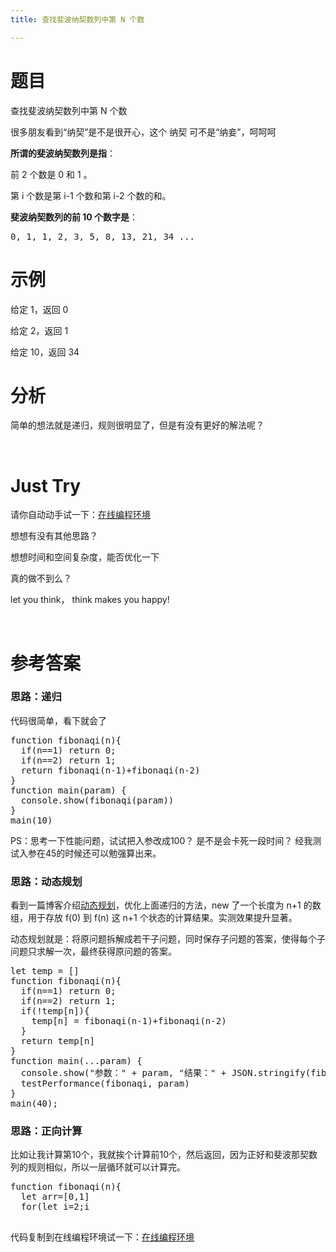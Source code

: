 ```yaml
---
title: 查找斐波纳契数列中第 N 个数

---
```

# 题目

查找斐波纳契数列中第 N 个数

很多朋友看到“纳契”是不是很开心，这个 纳契 可不是“纳妾”，呵呵呵

**所谓的斐波纳契数列是指**：

前 2 个数是 0 和 1 。

第 i 个数是第 i-1 个数和第 i-2 个数的和。

**斐波纳契数列的前 10 个数字是**：

<pre class="EnlighterJSRAW" data-enlighter-language="null">0, 1, 1, 2, 3, 5, 8, 13, 21, 34 ...</pre>

# 示例

给定 1，返回 0

给定 2，返回 1

给定 10，返回 34

# 分析

简单的想法就是递归，规则很明显了，但是有没有更好的解法呢？

&nbsp;

# Just Try

请你自动动手试一下：[在线编程环境][1]

想想有没有其他思路？

想想时间和空间复杂度，能否优化一下

真的做不到么？

let you think， think makes you happy!

&nbsp;

# 参考答案

### 思路：递归

代码很简单，看下就会了

<pre class="EnlighterJSRAW" data-enlighter-language="null">function fibonaqi(n){
  if(n==1) return 0;
  if(n==2) return 1;
  return fibonaqi(n-1)+fibonaqi(n-2)
}
function main(param) {
  console.show(fibonaqi(param))
}
main(10)</pre>

PS：思考一下性能问题，试试把入参改成100？ 是不是会卡死一段时间？ 经我测试入参在45的时候还可以勉强算出来。

### 思路：动态规划

看到一篇博客介绍[动态规划][2]，优化上面递归的方法，new 了一个长度为 n+1 的数组，用于存放 f(0) 到 f(n) 这 n+1 个状态的计算结果。实测效果提升显著。

动态规划就是：将原问题拆解成若干子问题，同时保存子问题的答案，使得每个子问题只求解一次，最终获得原问题的答案。

<pre class="EnlighterJSRAW" data-enlighter-language="null">let temp = []
function fibonaqi(n){
  if(n==1) return 0;
  if(n==2) return 1;
  if(!temp[n]){
    temp[n] = fibonaqi(n-1)+fibonaqi(n-2)
  }
  return temp[n]
}
function main(...param) {
  console.show("参数：" + param, "结果：" + JSON.stringify(fibonaqi(param)))
  testPerformance(fibonaqi, param)
}
main(40);</pre>

### 思路：正向计算

比如让我计算第10个，我就挨个计算前10个，然后返回，因为正好和斐波那契数列的规则相似，所以一层循环就可以计算完。

<pre class="EnlighterJSRAW" data-enlighter-language="null">function fibonaqi(n){
  let arr=[0,1]
  for(let i=2;i<n;i++){
    arr[i] = arr[i-1] + arr[i-2]
  }
  return arr[n-1]
}
function main(param) {
  console.show(fibonaqi(param))
}
main(10)</pre>

代码复制到在线编程环境试一下：[在线编程环境][1]

 [1]: https://www.f2e123.com/code?code=algorithm&pid=4151
 [2]: https://segmentfault.com/a/1190000015489981
